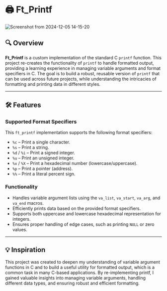# 🖨️ **Ft_Printf**

![Screenshot from 2024-12-05 14-15-20](https://github.com/user-attachments/assets/74eb5421-664f-4b20-a391-737fd85e671f)

## 🔍 Overview
**Ft_Printf** is a custom implementation of the standard C `printf` function. This project re-creates the functionality of `printf` to handle formatted output, providing a learning experience in managing variable arguments and format specifiers in C. The goal is to build a robust, reusable version of `printf` that can be used across future projects, while understanding the intricacies of formatting and printing data in different styles.

---

## 🛠 Features

### **Supported Format Specifiers**
This `ft_printf` implementation supports the following format specifiers:
- `%c` – Print a single character.
- `%s` – Print a string.
- `%d` / `%i` – Print a signed integer.
- `%u` – Print an unsigned integer.
- `%x` / `%X` – Print a hexadecimal number (lowercase/uppercase).
- `%p` – Print a pointer (address).
- `%%` – Print a literal percent sign.

### **Functionality**
- Handles variable argument lists using the `va_list`, `va_start`, `va_arg`, and `va_end` macros.
- Efficiently prints data based on the provided format specifiers.
- Supports both uppercase and lowercase hexadecimal representation for integers.
- Ensures proper handling of edge cases, such as printing `NULL` or zero values.

---

## 💡 Inspiration

This project was created to deepen my understanding of variable argument functions in C and to build a useful utility for formatted output, which is a common task in many C-based applications. By re-implementing printf, I gained valuable insights into managing variable arguments, handling different data types, and ensuring robust and efficient formatting.

